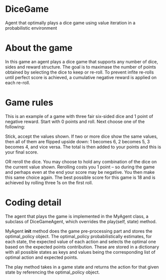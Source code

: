 # DiceGame
Agent that optimally plays a dice game using value iteration in a probabilistic environment

# About the game 

In this game an agent plays a dice game that supports any number of dice, sides and reward structure. The goal is to maximase the number of points obtained by selecting the dice to keep or re-roll. To prevent infite re-rolls until perfect score is achieved, a cumulative negative reward is applied on each re-roll.

# Game rules 

This is an example of a game with three fair six-sided dice and 1 point of negative reward. 
Start with 0 points and roll. Next choose one of the following:

Stick, accept the values shown. If two or more dice show the same values, then all of them are flipped upside down: 1 becomes 6, 2 becomes 5, 3 becomes 4, and vice versa. The total is then added to your points and this is your final score.

OR reroll the dice. You may choose to hold any combination of the dice on the current value shown. Rerolling costs you 1 point – so during the game and perhaps even at the end your score may be negative. You then make this same choice again.
The best possible score for this game is 18 and is achieved by rolling three 1s on the first roll.


# Coding detail

The agent that plays the game is implemented in the MyAgent class, a subclass of DiceGameAgent, which overrides the play(self, state) method. 

MyAgent __init__ method does the game pre-processing part and stores the optimal_policy object. 
The optimal_policy probabilistically estimates, for each state, the expected value of each action and selects the optimal one based on the expected points contribution. These are stored in a dictionary with all possible states as keys and values being the corresponding list of optimal action and expected points.

The play method takes in a game state and returns the action for that given state by referencing the optimal_policy object. 

